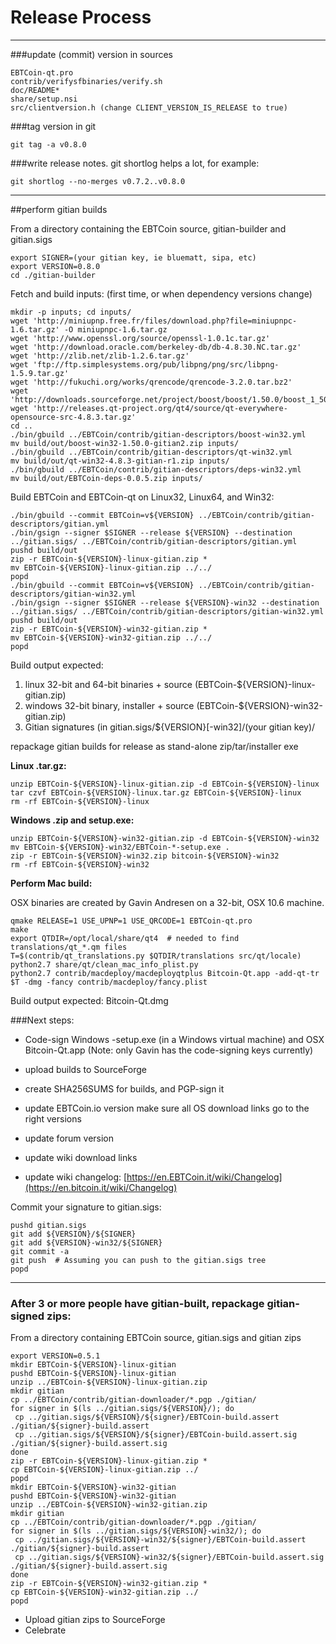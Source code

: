 Release Process
====================

* * *

###update (commit) version in sources


	EBTCoin-qt.pro
	contrib/verifysfbinaries/verify.sh
	doc/README*
	share/setup.nsi
	src/clientversion.h (change CLIENT_VERSION_IS_RELEASE to true)

###tag version in git

	git tag -a v0.8.0

###write release notes. git shortlog helps a lot, for example:

	git shortlog --no-merges v0.7.2..v0.8.0

* * *

##perform gitian builds

 From a directory containing the EBTCoin source, gitian-builder and gitian.sigs
  
	export SIGNER=(your gitian key, ie bluematt, sipa, etc)
	export VERSION=0.8.0
	cd ./gitian-builder

 Fetch and build inputs: (first time, or when dependency versions change)

	mkdir -p inputs; cd inputs/
	wget 'http://miniupnp.free.fr/files/download.php?file=miniupnpc-1.6.tar.gz' -O miniupnpc-1.6.tar.gz
	wget 'http://www.openssl.org/source/openssl-1.0.1c.tar.gz'
	wget 'http://download.oracle.com/berkeley-db/db-4.8.30.NC.tar.gz'
	wget 'http://zlib.net/zlib-1.2.6.tar.gz'
	wget 'ftp://ftp.simplesystems.org/pub/libpng/png/src/libpng-1.5.9.tar.gz'
	wget 'http://fukuchi.org/works/qrencode/qrencode-3.2.0.tar.bz2'
	wget 'http://downloads.sourceforge.net/project/boost/boost/1.50.0/boost_1_50_0.tar.bz2'
	wget 'http://releases.qt-project.org/qt4/source/qt-everywhere-opensource-src-4.8.3.tar.gz'
	cd ..
	./bin/gbuild ../EBTCoin/contrib/gitian-descriptors/boost-win32.yml
	mv build/out/boost-win32-1.50.0-gitian2.zip inputs/
	./bin/gbuild ../EBTCoin/contrib/gitian-descriptors/qt-win32.yml
	mv build/out/qt-win32-4.8.3-gitian-r1.zip inputs/
	./bin/gbuild ../EBTCoin/contrib/gitian-descriptors/deps-win32.yml
	mv build/out/EBTCoin-deps-0.0.5.zip inputs/

 Build EBTCoin and EBTCoin-qt on Linux32, Linux64, and Win32:
  
	./bin/gbuild --commit EBTCoin=v${VERSION} ../EBTCoin/contrib/gitian-descriptors/gitian.yml
	./bin/gsign --signer $SIGNER --release ${VERSION} --destination ../gitian.sigs/ ../EBTCoin/contrib/gitian-descriptors/gitian.yml
	pushd build/out
	zip -r EBTCoin-${VERSION}-linux-gitian.zip *
	mv EBTCoin-${VERSION}-linux-gitian.zip ../../
	popd
	./bin/gbuild --commit EBTCoin=v${VERSION} ../EBTCoin/contrib/gitian-descriptors/gitian-win32.yml
	./bin/gsign --signer $SIGNER --release ${VERSION}-win32 --destination ../gitian.sigs/ ../EBTCoin/contrib/gitian-descriptors/gitian-win32.yml
	pushd build/out
	zip -r EBTCoin-${VERSION}-win32-gitian.zip *
	mv EBTCoin-${VERSION}-win32-gitian.zip ../../
	popd

  Build output expected:

  1. linux 32-bit and 64-bit binaries + source (EBTCoin-${VERSION}-linux-gitian.zip)
  2. windows 32-bit binary, installer + source (EBTCoin-${VERSION}-win32-gitian.zip)
  3. Gitian signatures (in gitian.sigs/${VERSION}[-win32]/(your gitian key)/

repackage gitian builds for release as stand-alone zip/tar/installer exe

**Linux .tar.gz:**

	unzip EBTCoin-${VERSION}-linux-gitian.zip -d EBTCoin-${VERSION}-linux
	tar czvf EBTCoin-${VERSION}-linux.tar.gz EBTCoin-${VERSION}-linux
	rm -rf EBTCoin-${VERSION}-linux

**Windows .zip and setup.exe:**

	unzip EBTCoin-${VERSION}-win32-gitian.zip -d EBTCoin-${VERSION}-win32
	mv EBTCoin-${VERSION}-win32/EBTCoin-*-setup.exe .
	zip -r EBTCoin-${VERSION}-win32.zip bitcoin-${VERSION}-win32
	rm -rf EBTCoin-${VERSION}-win32

**Perform Mac build:**

  OSX binaries are created by Gavin Andresen on a 32-bit, OSX 10.6 machine.

	qmake RELEASE=1 USE_UPNP=1 USE_QRCODE=1 EBTCoin-qt.pro
	make
	export QTDIR=/opt/local/share/qt4  # needed to find translations/qt_*.qm files
	T=$(contrib/qt_translations.py $QTDIR/translations src/qt/locale)
	python2.7 share/qt/clean_mac_info_plist.py
	python2.7 contrib/macdeploy/macdeployqtplus Bitcoin-Qt.app -add-qt-tr $T -dmg -fancy contrib/macdeploy/fancy.plist

 Build output expected: Bitcoin-Qt.dmg

###Next steps:

* Code-sign Windows -setup.exe (in a Windows virtual machine) and
  OSX Bitcoin-Qt.app (Note: only Gavin has the code-signing keys currently)

* upload builds to SourceForge

* create SHA256SUMS for builds, and PGP-sign it

* update EBTCoin.io version
  make sure all OS download links go to the right versions

* update forum version

* update wiki download links

* update wiki changelog: [https://en.EBTCoin.it/wiki/Changelog](https://en.bitcoin.it/wiki/Changelog)

Commit your signature to gitian.sigs:

	pushd gitian.sigs
	git add ${VERSION}/${SIGNER}
	git add ${VERSION}-win32/${SIGNER}
	git commit -a
	git push  # Assuming you can push to the gitian.sigs tree
	popd

-------------------------------------------------------------------------

### After 3 or more people have gitian-built, repackage gitian-signed zips:

From a directory containing EBTCoin source, gitian.sigs and gitian zips

	export VERSION=0.5.1
	mkdir EBTCoin-${VERSION}-linux-gitian
	pushd EBTCoin-${VERSION}-linux-gitian
	unzip ../EBTCoin-${VERSION}-linux-gitian.zip
	mkdir gitian
	cp ../EBTCoin/contrib/gitian-downloader/*.pgp ./gitian/
	for signer in $(ls ../gitian.sigs/${VERSION}/); do
	 cp ../gitian.sigs/${VERSION}/${signer}/EBTCoin-build.assert ./gitian/${signer}-build.assert
	 cp ../gitian.sigs/${VERSION}/${signer}/EBTCoin-build.assert.sig ./gitian/${signer}-build.assert.sig
	done
	zip -r EBTCoin-${VERSION}-linux-gitian.zip *
	cp EBTCoin-${VERSION}-linux-gitian.zip ../
	popd
	mkdir EBTCoin-${VERSION}-win32-gitian
	pushd EBTCoin-${VERSION}-win32-gitian
	unzip ../EBTCoin-${VERSION}-win32-gitian.zip
	mkdir gitian
	cp ../EBTCoin/contrib/gitian-downloader/*.pgp ./gitian/
	for signer in $(ls ../gitian.sigs/${VERSION}-win32/); do
	 cp ../gitian.sigs/${VERSION}-win32/${signer}/EBTCoin-build.assert ./gitian/${signer}-build.assert
	 cp ../gitian.sigs/${VERSION}-win32/${signer}/EBTCoin-build.assert.sig ./gitian/${signer}-build.assert.sig
	done
	zip -r EBTCoin-${VERSION}-win32-gitian.zip *
	cp EBTCoin-${VERSION}-win32-gitian.zip ../
	popd

- Upload gitian zips to SourceForge
- Celebrate 
